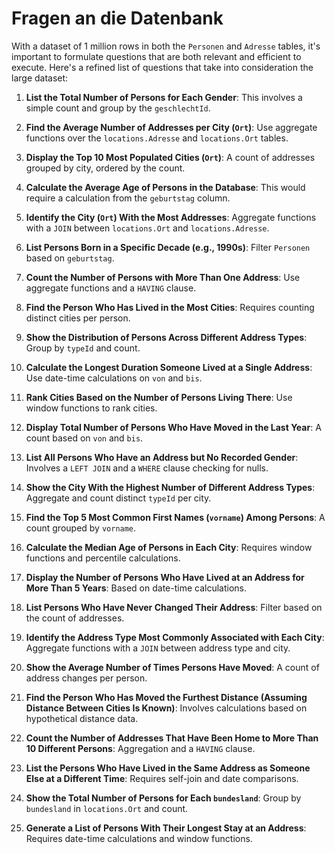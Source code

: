# Fragen an die Datenbank

With a dataset of 1 million rows in both the `Personen` and `Adresse` tables, it's important to formulate questions that
are both relevant and efficient to execute. Here's a refined list of questions that take into consideration the large
dataset:

1. **List the Total Number of Persons for Each Gender**: This involves a simple count and group by the `geschlechtId`.

2. **Find the Average Number of Addresses per City (`Ort`)**: Use aggregate functions over the `locations.Adresse`
   and `locations.Ort` tables.

3. **Display the Top 10 Most Populated Cities (`Ort`)**: A count of addresses grouped by city, ordered by the count.

4. **Calculate the Average Age of Persons in the Database**: This would require a calculation from the `geburtstag`
   column.

5. **Identify the City (`Ort`) With the Most Addresses**: Aggregate functions with a `JOIN` between `locations.Ort`
   and `locations.Adresse`.

6. **List Persons Born in a Specific Decade (e.g., 1990s)**: Filter `Personen` based on `geburtstag`.

7. **Count the Number of Persons with More Than One Address**: Use aggregate functions and a `HAVING` clause.

8. **Find the Person Who Has Lived in the Most Cities**: Requires counting distinct cities per person.

9. **Show the Distribution of Persons Across Different Address Types**: Group by `typeId` and count.

10. **Calculate the Longest Duration Someone Lived at a Single Address**: Use date-time calculations on `von` and `bis`.

11. **Rank Cities Based on the Number of Persons Living There**: Use window functions to rank cities.

12. **Display Total Number of Persons Who Have Moved in the Last Year**: A count based on `von` and `bis`.

13. **List All Persons Who Have an Address but No Recorded Gender**: Involves a `LEFT JOIN` and a `WHERE` clause
    checking for nulls.

14. **Show the City With the Highest Number of Different Address Types**: Aggregate and count distinct `typeId` per
    city.

15. **Find the Top 5 Most Common First Names (`vorname`) Among Persons**: A count grouped by `vorname`.

16. **Calculate the Median Age of Persons in Each City**: Requires window functions and percentile calculations.

17. **Display the Number of Persons Who Have Lived at an Address for More Than 5 Years**: Based on date-time
    calculations.

18. **List Persons Who Have Never Changed Their Address**: Filter based on the count of addresses.

19. **Identify the Address Type Most Commonly Associated with Each City**: Aggregate functions with a `JOIN` between
    address type and city.

20. **Show the Average Number of Times Persons Have Moved**: A count of address changes per person.

21. **Find the Person Who Has Moved the Furthest Distance (Assuming Distance Between Cities Is Known)**: Involves
    calculations based on hypothetical distance data.

22. **Count the Number of Addresses That Have Been Home to More Than 10 Different Persons**: Aggregation and a `HAVING`
    clause.

23. **List the Persons Who Have Lived in the Same Address as Someone Else at a Different Time**: Requires self-join and
    date comparisons.

24. **Show the Total Number of Persons for Each `bundesland`**: Group by `bundesland` in `locations.Ort` and count.

25. **Generate a List of Persons With Their Longest Stay at an Address**: Requires date-time calculations and window
    functions.

